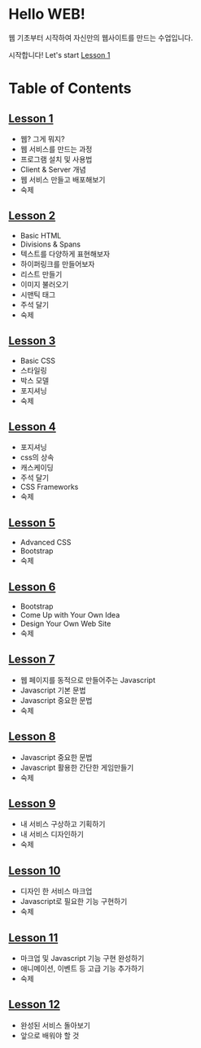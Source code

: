 # Hello __WEB__!

웹 기초부터 시작하여 자신만의 웹사이트를 만드는 수업입니다.

시작합니다!
Let's start [Lesson 1](https://github.com/wooklym/study-web/tree/master/lesson1)


# Table of Contents

## [Lesson 1](https://github.com/wooklym/study-web/tree/master/lesson1)

- 웹? 그게 뭐지?
- 웹 서비스를 만드는 과정
- 프로그램 설치 및 사용법
- Client &amp; Server 개념
- 웹 서비스 만들고 배포해보기
- 숙제


## [Lesson 2](https://github.com/wooklym/study-web/tree/master/lesson2)

- Basic HTML
- Divisions &amp; Spans
- 텍스트를 다양하게 표현해보자
- 하이퍼링크를 만들어보자
- 리스트 만들기
- 이미지 불러오기
- 시맨틱 태그
- 주석 달기
- 숙제

## [Lesson 3](https://github.com/wooklym/study-web/tree/master/lesson3)

- Basic CSS
- 스타일링
- 박스 모델
- 포지셔닝
- 숙제

## [Lesson 4](https://github.com/wooklym/study-web/tree/master/lesson4)

- 포지셔닝
- css의 상속
- 캐스케이딩
- 주석 달기
- CSS Frameworks
- 숙제

## [Lesson 5](https://github.com/wooklym/study-web/tree/master/lesson5)

- Advanced CSS
- Bootstrap
- 숙제

## [Lesson 6](https://github.com/wooklym/study-web/tree/master/lesson6)

- Bootstrap
- Come Up with Your Own Idea
- Design Your Own Web Site
- 숙제

## [Lesson 7](https://github.com/wooklym/study-web/tree/master/lesson7)

- 웹 페이지를 동적으로 만들어주는 Javascript
- Javascript 기본 문법
- Javascript 중요한 문법
- 숙제

## [Lesson 8](https://github.com/wooklym/study-web/tree/master/lesson8)

- Javascript 중요한 문법
- Javascript 활용한 간단한 게임만들기
- 숙제

## [Lesson 9](https://github.com/wooklym/study-web/tree/master/lesson9)

- 내 서비스 구상하고 기획하기
- 내 서비스 디자인하기
- 숙제

## [Lesson 10](https://github.com/wooklym/study-web/tree/master/lesson10)

- 디자인 한 서비스 마크업
- Javascript로 필요한 기능 구현하기
- 숙제

## [Lesson 11](https://github.com/wooklym/study-web/tree/master/lesson11)

- 마크업 및 Javascript 기능 구현 완성하기
- 애니메이션, 이벤트 등 고급 기능 추가하기
- 숙제

## [Lesson 12](https://github.com/wooklym/study-web/tree/master/lesson12)

- 완성된 서비스 돌아보기
- 앞으로 배워야 할 것
